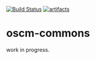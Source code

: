 [![Build Status](https://travis-ci.org/servicecatalog/oscm-commons.svg?branch=master)](https://travis-ci.org/servicecatalog/oscm-commons)
[![artifacts](https://jitpack.io/v/servicecatalog/oscm-common.svg)](https://jitpack.io/#servicecatalog/oscm-common)
# oscm-commons

work in progress.
